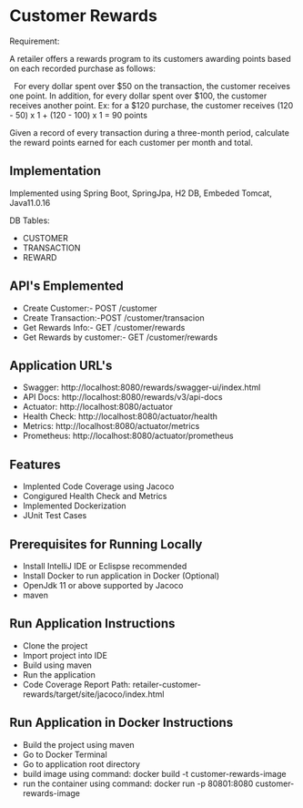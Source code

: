 
# Customer Rewards

Requirement:

A retailer offers a rewards program to its customers awarding points based on each recorded purchase as follows:

 
For every dollar spent over $50 on the transaction, the customer receives one point.
In addition, for every dollar spent over $100, the customer receives another point.
Ex: for a $120 purchase, the customer receives
(120 - 50) x 1 + (120 - 100) x 1 = 90 points

Given a record of every transaction during a three-month period, calculate the reward points earned for each customer per month and total. 




## Implementation
Implemented using Spring Boot, SpringJpa, H2 DB, Embeded Tomcat, Java11.0.16

DB Tables:
*   CUSTOMER
*   TRANSACTION
*   REWARD
  
## API's Emplemented
*    Create Customer:-  POST /customer  
*    Create Transaction:-POST /customer/transacion  
*    Get Rewards Info:- GET /customer/rewards
*    Get Rewards by customer:- GET /customer/rewards

## Application URL's
    
* Swagger: http://localhost:8080/rewards/swagger-ui/index.html
* API Docs: http://localhost:8080/rewards/v3/api-docs
* Actuator: http://localhost:8080/actuator
* Health Check: http://localhost:8080/actuator/health
* Metrics: http://localhost:8080/actuator/metrics
* Prometheus: http://localhost:8080/actuator/prometheus


## Features

- Implented Code Coverage using Jacoco
- Congigured Health Check and Metrics
- Implemented Dockerization
- JUnit Test Cases


## Prerequisites for Running Locally

*  Install IntelliJ IDE or Eclispse recommended
*  Install Docker to run application in Docker (Optional)
*  OpenJdk 11 or above supported by Jacoco
*  maven

## Run Application Instructions
*  Clone the project
*  Import project into IDE
*  Build using maven
*  Run the application
*  Code Coverage Report Path: retailer-customer-rewards/target/site/jacoco/index.html

## Run Application in Docker Instructions
*  Build the project using maven
*  Go to Docker Terminal
*  Go to application root directory
*  build image using command: docker build -t customer-rewards-image
*  run the container using command: docker run -p 80801:8080 customer-rewards-image



